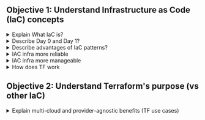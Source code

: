 ## Objective 1: Understand Infrastructure as Code (IaC) concepts

<details><summary>Explain What IaC is?</summary>
<p>
Allow you to manage infra using config files. You can build, change, and manage infra in safe and consistent way. You do this by defining resource configs.

HashiCorp Terraform is an infrastructure as code tool that lets you define both cloud and on-prem resources in human-readable configuration files that you can version, reuse, and share. You can then use a consistent workflow to provision and manage all of your infrastructure throughout its lifecycle. Terraform can manage low-level components like compute, storage, and networking resources, as well as high-level components like DNS entries and SaaS features.
</details>

<details><summary>Describe Day 0 and Day 1?</summary>
 <p>
  - Can be applied throughout the infrastructure lifecycle, both on the initial and life of the infra. Day 0 and Day1 
<p>
  - IAC in private or public cloud.nTF include libraries of providers and modules that make it easy to write and provision infra. If we need to apply Day 1 configs, then code can use chef/ansible etc. 
  - Day 0 : Initial Build 
  - Day 1 : OS and application config you apply after the initial build. Includes OS updates, patches, app config. 
</details>

<details><summary>Describe advantages of IaC patterns?</summary>
<p>

- (Manage) TF can manage infra on multiple cloud platforms. Plugins called providers let TF interact with other services using API. 

- (Automate) TF is human readable and declarative to help standardize workflow. TF config describe the desired end-state you want.

- (Track) TF state file allow you to track resource changes throughout deployment and acts as source of truth. TF uses state file to determine changes made to your infra. 

- (Collaborate) TF can commit configs to version control to safely contribute on infra. TFC is used to securely share state file with your team. TFC can connect to VCS (version control system) allowing you to auto propose when you commit.

- (Standardize) TF support reusable config component called modules, that define configurable collection of infra. Iac makes changes idempotent. The result will always be the same since the same code is being applied 
</details>

<details><summary> IAC infra more reliable </summary>
<p>

We can test and review the code before it’s applied to target environments. Once ready to use, we apply that code via automation. Code is checked into version control system, we can review how infra evolve over time. 
Idempotent from IAC ensures result will be the same, no matter if same code applied multiple times.
</details>

<details><summary> IAC infra more manageable </summary>
<p>
During execute, TF will examine current state of infra. Determine differences between current state and revised desired state. Indicates the necessary changes that need to be applied. When approved, only necessary changes will be applied. 
</details>

<details><summary>How does TF work </summary>
<p>
TF creates and manages resources on cloud and other platforms through application programming interfaces (API). 
Core TF workflow:
	- Write: Define infra resources in config files
	- Plan: Review changes TF will make to your infra 
	- Apply: TF provisions your infra in the correct order and updates state file
</details>

## Objective 2: Understand Terraform's purpose (vs other IaC)
<details><summary>Explain multi-cloud and provider-agnostic benefits (TF use cases)</summary>
<p>
TF can use same workflow to manage multiple providers and handle cross-cloud dependencies. Simplifies management and orchestration for large scale infras. This means in the event of failure there is a more graceful recovery of a region or provider. 

Application deployment, scaling and monitoring tools <br>
Use TF to deploy, release, scale, monitor multi-tier applications. TF allows you to manage resources in each tier together and auto handle dependencies between tiers.


</details>
